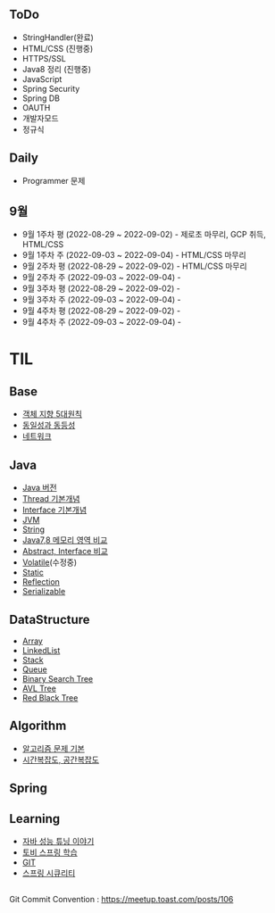 ## ToDo
  * StringHandler(완료)
  * HTML/CSS (진행중)
  * HTTPS/SSL
  * Java8 정리 (진행중)
  * JavaScript
  * Spring Security
  * Spring DB
  * OAUTH
  * 개발자모드
  * 정규식
  
## Daily 
  - Programmer 문제

## 9월
  * 9월 1주차 평 (2022-08-29 ~ 2022-09-02) - 제로초 마무리, GCP 취득, HTML/CSS
  * 9월 1주차 주 (2022-09-03 ~ 2022-09-04) - HTML/CSS 마무리
  * 9월 2주차 평 (2022-08-29 ~ 2022-09-02) - HTML/CSS 마무리
  * 9월 2주차 주 (2022-09-03 ~ 2022-09-04) - 
  * 9월 3주차 평 (2022-08-29 ~ 2022-09-02) - 
  * 9월 3주차 주 (2022-09-03 ~ 2022-09-04) -
  * 9월 4주차 평 (2022-08-29 ~ 2022-09-02) - 
  * 9월 4주차 주 (2022-09-03 ~ 2022-09-04) -



# TIL

## Base
* [객체 지향 5대원칙](01.Base/Solid.md)
* [동일성과 동등성](01.Base/Identical_Equality.md)
* [네트워크](01.Base/Network/)

## Java
* [Java 버전](02.Java/Java_Version.md)
* [Thread 기본개념](02.Java/Thread.md)
* [Interface 기본개념](02.Java/Interface.md)
* [JVM](02.Java/JVM.md)
* [String](02.Java/String.md)
* [Java7,8 메모리 영역 비교](02.Java/Java7_Java8_Memory.md)
* [Abstract, Interface 비교](02.Java/Abstract_Interface.md)
* [Volatile](02.Java/Volatile.md)(수정중)
* [Static](02.Java/Static.md)
* [Reflection](02.Java/Reflection.md)
* [Serializable](02.Java/Serializable.md)

## DataStructure
* [Array](03.DataStructure/Array.md)
* [LinkedList](03.DataStructure/LinkedList.md)
* [Stack](03.DataStructure/Stack.md)
* [Queue](03.DataStructure/Queue.md)
* [Binary Search Tree](03.DataStructure/BinarySearchTree.md)
* [AVL Tree](03.DataStructure/AVLTree.md)
* [Red Black Tree](03.DataStructure/RedBlackTree.md)

## Algorithm
* [알고리즘 문제 기본](04.Algorithm/Basic/)
* [시간복잡도, 공간복잡도](04.Algorithm/TimeSpaceComplexity.md)

## Spring

## Learning

* [자바 성능 튜닝 이야기](06.Learning/JavaTuning)
* [토비 스프링 학습](06.Learning/TobySpring)
* [GIT](06.Learning/GIT)
* [스프링 시큐리티](06.Learning/SpringSecurity)

## 

Git Commit Convention : https://meetup.toast.com/posts/106

